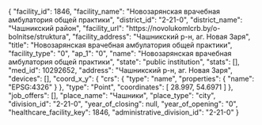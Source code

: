 {
    "facility_id": 1846,
    "facility_name": "Новозарянская врачебная амбулатория общей практики",
    "district_id": "2-21-0",
    "district_name": "Чашникский район",
    "facility_url": "https:\/\/novolukomlcrb.by\/o-bolnitse\/struktura",
    "facility_address": "Чашникский р-н, аг. Новая Заря",
    "title": "Новозарянская врачебная амбулатория общей практики",
    "facility_type": "0",
    "ap_1": "0",
    "name": "Новозарянская врачебная амбулатория общей практики",
    "state": "public institution",
    "stats": [],
    "med_id": 10292652,
    "address": "Чашникский р-н, аг. Новая Заря",
    "devices": [],
    "coord_x_y": {
        "crs": {
            "type": "name",
            "properties": {
                "name": "EPSG:4326"
            }
        },
        "type": "Point",
        "coordinates": [
            28.997,
            54.6971
        ]
    },
    "job_offers": [],
    "place_name": "Чашники",
    "place_type": "city",
    "division_id": "2-21-0",
    "year_of_closing": null,
    "year_of_opening": "0",
    "healthcare_facility_key": 1846,
    "administrative_division_id": "2-21-0"
}
